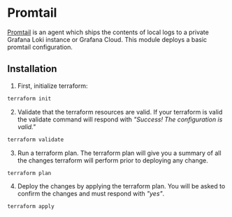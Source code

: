 # Promtail

[Promtail](https://grafana.com/docs/loki/latest/clients/promtail/) is an agent which ships the contents of local logs to a private Grafana Loki instance or Grafana Cloud. This module deploys a basic promtail configuration.

## Installation

1. First, initialize terraform:

```bash
terraform init
```

2. Validate that the terraform resources are valid. If your terraform is valid the validate command will respond with _"Success! The configuration is valid."_

```bash
terraform validate
```

3. Run a terraform plan. The terraform plan will give you a summary of all the changes terraform will perform prior to deploying any change.

```bash
terraform plan
```

4. Deploy the changes by applying the terraform plan. You will be asked to confirm the changes and must respond with _"yes"_.

```bash
terraform apply
```


